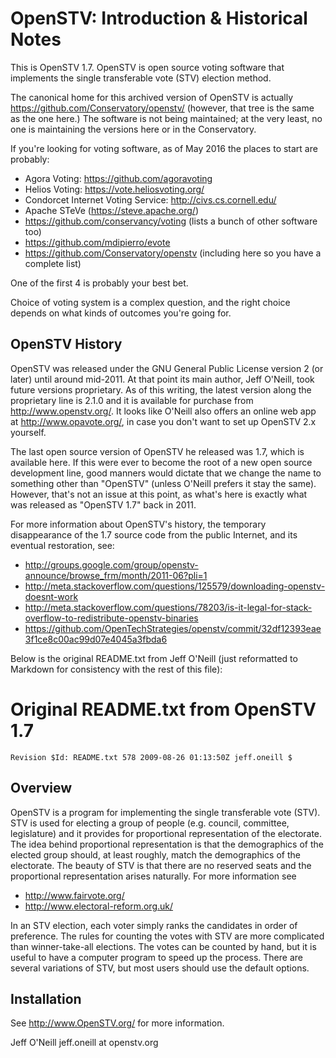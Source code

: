 OpenSTV: Introduction & Historical Notes
========================================

This is OpenSTV 1.7.  OpenSTV is open source voting software that implements the single transferable vote (STV) election method.

The canonical home for this archived version of OpenSTV is actually https://github.com/Conservatory/openstv/ (however, that tree is the same as the one here.) 
The software is not being maintained; 
at the very least, no one is maintaining the versions here or in the Conservatory. 

If you're looking for voting software, as of May 2016 the places to start are probably:

* Agora Voting: https://github.com/agoravoting
* Helios Voting: https://vote.heliosvoting.org/
* Condorcet Internet Voting Service: http://civs.cs.cornell.edu/
* Apache STeVe (https://steve.apache.org/)
* https://github.com/conservancy/voting (lists a bunch of other software too)
* https://github.com/mdipierro/evote
* https://github.com/Conservatory/openstv (including here so you have a complete list)

One of the first 4 is probably your best bet. 

Choice of voting system is a complex question, and the right choice depends on what kinds of outcomes you're going for.

OpenSTV History
---------------

OpenSTV was released under the GNU General Public License version 2 (or later) until around mid-2011.  At that point its main author, Jeff O'Neill, took future versions proprietary.  As of this writing, the latest version along the proprietary line is 2.1.0 and it is available for purchase from http://www.openstv.org/.  It looks like O'Neill also offers an online web app at http://www.opavote.org/, in case you don't want to set up OpenSTV 2.x yourself.

The last open source version of OpenSTV he released was 1.7, which is available here.  If this were ever to become the root of a new open source development line, good manners would dictate that we change the name to something other than "OpenSTV" (unless O'Neill prefers it stay the same).  However, that's not an issue at this point, as what's here is exactly what was released as "OpenSTV 1.7" back in 2011.

For more information about OpenSTV's history, the temporary disappearance of the 1.7 source code from the public Internet, and its eventual restoration, see:

  * http://groups.google.com/group/openstv-announce/browse_frm/month/2011-06?pli=1
  * http://meta.stackoverflow.com/questions/125579/downloading-openstv-doesnt-work
  * http://meta.stackoverflow.com/questions/78203/is-it-legal-for-stack-overflow-to-redistribute-openstv-binaries
  * https://github.com/OpenTechStrategies/openstv/commit/32df12393eae3f1ce8c00ac99d07e4045a3fbda6

Below is the original README.txt from Jeff O'Neill (just reformatted to Markdown for consistency with the rest of this file):

Original README.txt from OpenSTV 1.7
====================================

`Revision $Id: README.txt 578 2009-08-26 01:13:50Z jeff.oneill $`

Overview
--------

OpenSTV is a program for implementing the single transferable vote (STV).  STV is used for electing a group of people (e.g. council, committee, legislature) and it provides for proportional representation of the electorate.  The idea behind proportional representation is that the demographics of the elected group should, at least roughly, match the demographics of the electorate.  The beauty of STV is that there are no reserved seats and the proportional representation arises naturally.  For more information see

  * http://www.fairvote.org/
  * http://www.electoral-reform.org.uk/

In an STV election, each voter simply ranks the candidates in order of preference.  The rules for counting the votes with STV are more complicated than winner-take-all elections.  The votes can be counted by hand, but it is useful to have a computer program to speed up the process.  There are several variations of STV, but most users should use the default options.

Installation
------------

See http://www.OpenSTV.org/ for more information.

Jeff O'Neill
jeff.oneill at openstv.org
